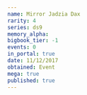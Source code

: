```yaml
---
name: Mirror Jadzia Dax
rarity: 4
series: ds9
memory_alpha:
bigbook_tier: -1
events: 0
in_portal: true
date: 11/12/2017
obtained: Event
mega: true
published: true
---
```



